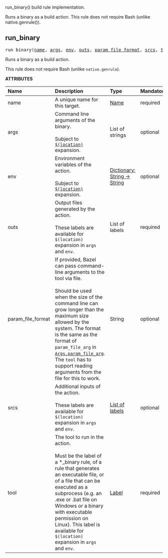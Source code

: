 <!-- Generated with Stardoc: http://skydoc.bazel.build -->


run_binary() build rule implementation.

Runs a binary as a build action. This rule does not require Bash (unlike native.genrule()).


<a id="run_binary"></a>

## run_binary

<pre>
run_binary(<a href="#run_binary-name">name</a>, <a href="#run_binary-args">args</a>, <a href="#run_binary-env">env</a>, <a href="#run_binary-outs">outs</a>, <a href="#run_binary-param_file_format">param_file_format</a>, <a href="#run_binary-srcs">srcs</a>, <a href="#run_binary-tool">tool</a>)
</pre>

Runs a binary as a build action.

This rule does not require Bash (unlike `native.genrule`).

**ATTRIBUTES**


| Name  | Description | Type | Mandatory | Default |
| :------------- | :------------- | :------------- | :------------- | :------------- |
| <a id="run_binary-name"></a>name |  A unique name for this target.   | <a href="https://bazel.build/concepts/labels#target-names">Name</a> | required |  |
| <a id="run_binary-args"></a>args |  Command line arguments of the binary.<br><br>Subject to [<code>$(location)</code>](https://bazel.build/reference/be/make-variables#predefined_label_variables) expansion.   | List of strings | optional | <code>[]</code> |
| <a id="run_binary-env"></a>env |  Environment variables of the action.<br><br>Subject to  [<code>$(location)</code>](https://bazel.build/reference/be/make-variables#predefined_label_variables) expansion.   | <a href="https://bazel.build/rules/lib/dict">Dictionary: String -> String</a> | optional | <code>{}</code> |
| <a id="run_binary-outs"></a>outs |  Output files generated by the action.<br><br>These labels are available for <code>$(location)</code> expansion in <code>args</code> and <code>env</code>.   | List of labels | required |  |
| <a id="run_binary-param_file_format"></a>param_file_format |  If provided, Bazel can pass command-line arguments to the tool via file.<br><br>Should be used when the size of the command line can grow longer than the maximum size allowed by the system. The format is the same as the format of <code>param_file_arg</code> in [<code>Args.param_file_arg</code>](https://bazel.build/rules/lib/builtins/Args#use_param_file). The <code>tool</code> has to support reading arguments from the file for this to work.   | String | optional | <code>""</code> |
| <a id="run_binary-srcs"></a>srcs |  Additional inputs of the action.<br><br>These labels are available for <code>$(location)</code> expansion in <code>args</code> and <code>env</code>.   | <a href="https://bazel.build/concepts/labels">List of labels</a> | optional | <code>[]</code> |
| <a id="run_binary-tool"></a>tool |  The tool to run in the action.<br><br>Must be the label of a *_binary rule, of a rule that generates an executable file, or of a file that can be executed as a subprocess (e.g. an .exe or .bat file on Windows or a binary with executable permission on Linux). This label is available for <code>$(location)</code> expansion in <code>args</code> and <code>env</code>.   | <a href="https://bazel.build/concepts/labels">Label</a> | required |  |


